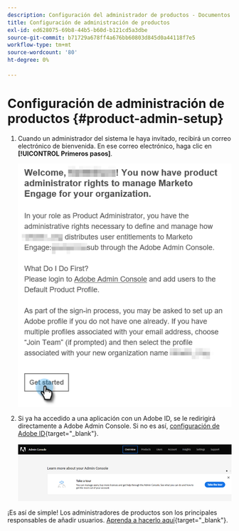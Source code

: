 ```yaml
---
description: Configuración del administrador de productos - Documentos de Marketo - Documentación del producto
title: Configuración de administración de productos
exl-id: ed628075-69b8-44b5-b60d-b121cd5a3dbe
source-git-commit: b71729a678ff4a676bb60803d845d0a44118f7e5
workflow-type: tm+mt
source-wordcount: '80'
ht-degree: 0%

---
```


# Configuración de administración de productos {#product-admin-setup}

1. Cuando un administrador del sistema le haya invitado, recibirá un correo electrónico de bienvenida. En ese correo electrónico, haga clic en **[!UICONTROL Primeros pasos]**.

   ![](assets/admin-setup-7.png)

1. Si ya ha accedido a una aplicación con un Adobe ID, se le redirigirá directamente a Adobe Admin Console. Si no es así, [configuración de Adobe ID](https://helpx.adobe.com/manage-account/using/create-update-adobe-id.html){target="_blank"}.

   ![](assets/admin-setup-8.png)

¡Es así de simple! Los administradores de productos son los principales responsables de añadir usuarios. [Aprenda a hacerlo aquí](/help/marketo/product-docs/administration/marketo-with-adobe-identity/add-or-remove-a-user.md#add-a-user){target="_blank"}.
